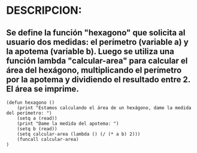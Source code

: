 # DESCRIPCION:
## Se define la función "hexagono" que solicita al usuario dos medidas: el perímetro (variable a) y la apotema (variable b). Luego se utiliza una función lambda "calcular-area" para calcular el área del hexágono, multiplicando el perímetro por la apotema y dividiendo el resultado entre 2. El área se imprime.
~~~
(defun hexagono ()
	(print "Estamos calculando el área de un hexágono, dame la medida del perímetro: ")
	(setq a (read))
	(print "Dame la medida del apotema: ")
	(setq b (read))
	(setq calcular-area (lambda () (/ (* a b) 2)))
	(funcall calcular-area)
)
~~~